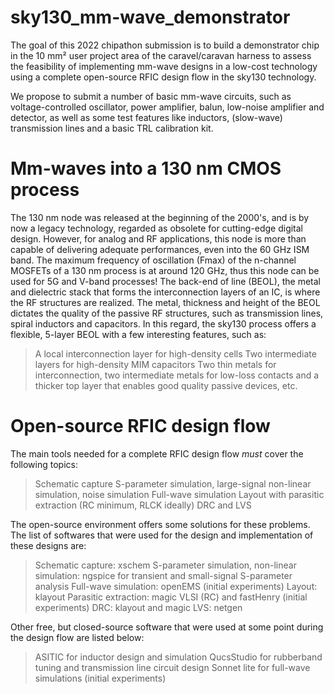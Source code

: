 # sky130_mm-wave_demonstrator
The goal of this 2022 chipathon submission is to build a demonstrator chip in the 10 mm² user project area of the caravel/caravan harness to assess the feasibility of implementing mm-wave designs in a low-cost technology using a complete open-source RFIC design flow in the sky130 technology.

We propose to submit a number of basic mm-wave circuits, such as voltage-controlled oscillator, power amplifier, balun, low-noise amplifier and detector, as well as some test features like inductors, (slow-wave) transmission lines and a basic TRL calibration kit. 

# Mm-waves into a 130 nm CMOS process
The 130 nm node was released at the beginning of the 2000's, and is by now a legacy technology, regarded as obsolete for cutting-edge digital design. However, for analog and RF applications, this node is more than capable of delivering adequate performances, even into the 60 GHz ISM band. The maximum frequency of oscillation (Fmax) of the n-channel MOSFETs of a 130 nm process is at around 120 GHz, thus this node can be used for 5G and V-band processes!
The back-end of line (BEOL), the metal and dielectric stack that forms the interconnection layers of an IC, is where the RF structures are realized. The metal, thickness and height of the BEOL dictates the quality of the passive RF structures, such as transmission lines, spiral inductors and capacitors. In this regard, the sky130 process offers a flexible, 5-layer BEOL with a few interesting features, such as:
  > A local interconnection layer for high-density cells
  > Two intermediate layers for high-density MIM capacitors
  > Two thin metals for interconnection, two intermediate metals for low-loss contacts and a thicker top layer that enables good quality passive devices, etc.

# Open-source RFIC design flow
The main tools needed for a complete RFIC design flow *must* cover the following topics:
  > Schematic capture
  > S-parameter simulation, large-signal non-linear simulation, noise simulation
  > Full-wave simulation
  > Layout with parasitic extraction (RC minimum, RLCK ideally)
  > DRC and LVS

The open-source environment offers some solutions for these problems. The list of softwares that were used for the design and implementation of these designs are:
  > Schematic capture: xschem
  > S-parameter simulation, non-linear simulation: ngspice for transient and small-signal S-parameter analysis
  > Full-wave simulation: openEMS (initial experiments)
  > Layout: klayout
  > Parasitic extraction: magic VLSI (RC) and fastHenry (initial experiments)
  > DRC: klayout and magic
  > LVS: netgen

Other free, but closed-source software that were used at some point during the design flow are listed below:
  > ASITIC for inductor design and simulation
  > QucsStudio for rubberband tuning and transmission line circuit design
  > Sonnet lite for full-wave simulations (initial experiments)
